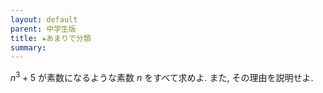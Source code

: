 ```yaml
---
layout: default
parent: 中学生版
title: ★あまりで分類
summary: 
---
```


$n^3+5$ が素数になるような素数 $n$ をすべて求めよ. また, その理由を説明せよ.
